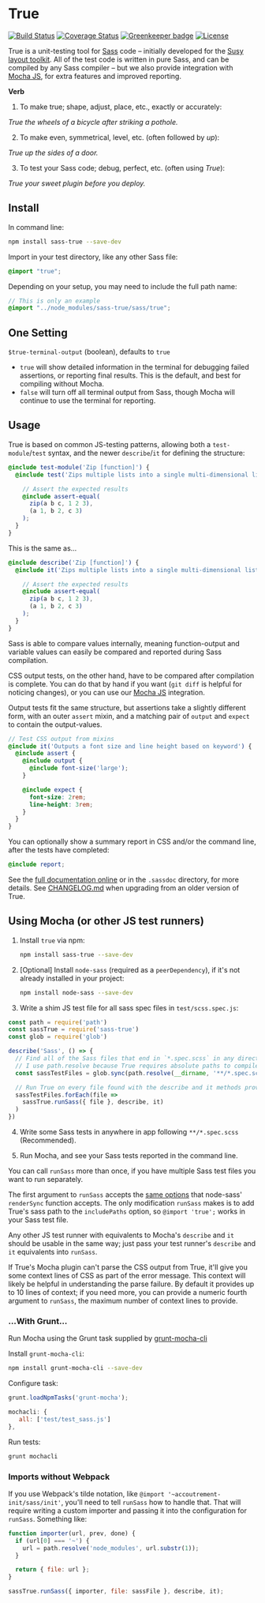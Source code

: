 # True

[![Build Status](https://travis-ci.org/oddbird/true.svg?branch=master)](https://travis-ci.org/oddbird/true)
[![Coverage Status](https://coveralls.io/repos/github/oddbird/true/badge.svg?branch=master)](https://coveralls.io/github/oddbird/true?branch=master)
[![Greenkeeper badge](https://badges.greenkeeper.io/oddbird/true.svg)](https://greenkeeper.io/)
[![License](https://img.shields.io/badge/License-BSD%203--Clause-blue.svg)](https://opensource.org/licenses/BSD-3-Clause)

True is a unit-testing tool
for [Sass](http://sass-lang.com) code –
initially developed for the
[Susy layout toolkit](http://susy.oddbird.net).
All of the test code is written in pure Sass,
and can be compiled by any Sass compiler –
but we also provide integration with
[Mocha JS](https://mochajs.org/),
for extra features and improved reporting.

**Verb**

1. To make true; shape, adjust, place, etc., exactly or accurately:

  *True the wheels of a bicycle after striking a pothole.*

2. To make even, symmetrical, level, etc. (often followed by *up*):

  *True up the sides of a door.*

3. To test your Sass code; debug, perfect, etc. (often using *True*):

  *True your sweet plugin before you deploy.*



## Install

In command line:

```bash
npm install sass-true --save-dev
```

Import in your test directory,
like any other Sass file:

```scss
@import "true";
```

Depending on your setup,
you may need to include the full path name:

```scss
// This is only an example
@import "../node_modules/sass-true/sass/true";
```


## One Setting

`$true-terminal-output` (boolean),
defaults to `true`

- `true` will show detailed information in the terminal
  for debugging failed assertions, or reporting final results.
  This is the default, and best for compiling without Mocha.
- `false` will turn off all terminal output from Sass,
  though Mocha will continue to use the terminal for reporting.


## Usage

True is based on common JS-testing patterns,
allowing both a `test-module`/`test` syntax,
and the newer `describe`/`it` for defining the structure:

```scss
@include test-module('Zip [function]') {
  @include test('Zips multiple lists into a single multi-dimensional list') {

    // Assert the expected results
    @include assert-equal(
      zip(a b c, 1 2 3),
      (a 1, b 2, c 3)
    );
  }
}
```

This is the same as…

```scss
@include describe('Zip [function]') {
  @include it('Zips multiple lists into a single multi-dimensional list') {

    // Assert the expected results
    @include assert-equal(
      zip(a b c, 1 2 3),
      (a 1, b 2, c 3)
    );
  }
}
```

Sass is able to compare values internally,
meaning function-output and variable values
can easily be compared and reported during Sass compilation.

CSS output tests, on the other hand,
have to be compared after compilation is complete.
You can do that by hand if you want
(`git diff` is helpful for noticing changes),
or you can use our [Mocha JS](https://mochajs.org/) integration.

Output tests fit the same structure,
but assertions take a slightly different form,
with an outer `assert` mixin,
and a matching pair of `output` and `expect`
to contain the output-values.

```scss
// Test CSS output from mixins
@include it('Outputs a font size and line height based on keyword') {
  @include assert {
    @include output {
      @include font-size('large');
    }

    @include expect {
      font-size: 2rem;
      line-height: 3rem;
    }
  }
}
```

You can optionally show a summary report
in CSS and/or the command line,
after the tests have completed:

```scss
@include report;
```

See the [full documentation online](http://oddbird.net/true)
or in the `.sassdoc` directory,
for more details.
See [CHANGELOG.md](https://github.com/oddbird/true/blob/master/CHANGELOG.md)
when upgrading from an older version of True.


## Using Mocha (or other JS test runners)

1. Install `true` via npm:

   ```bash
   npm install sass-true --save-dev
   ```

2. [Optional] Install `node-sass` (required as a `peerDependency`),
   if it's not already installed in your project:

   ```bash
   npm install node-sass --save-dev
   ```
3. Write a shim JS test file for all sass spec files in `test/scss.spec.js`:

  ```js
  const path = require('path')
  const sassTrue = require('sass-true')
  const glob = require('glob')

  describe('Sass', () => {
    // Find all of the Sass files that end in `*.spec.scss` in any directory in this project.
    // I use path.resolve because True requires absolute paths to compile test files.
    const sassTestFiles = glob.sync(path.resolve(__dirname, '**/*.spec.scss'))

    // Run True on every file found with the describe and it methods provided
    sassTestFiles.forEach(file =>
      sassTrue.runSass({ file }, describe, it)
    )
  })

  ```   

4. Write some Sass tests in anywhere in app following `**/*.spec.scss`
(Recommended).

5. Run Mocha, and see your Sass tests reported in the command line.

You can call `runSass` more than once, if you have multiple Sass test files you
want to run separately.

The first argument to `runSass` accepts the
[same options](https://github.com/sass/node-sass/#options) that node-sass'
`renderSync` function accepts. The only modification `runSass` makes is to add
True's sass path to the `includePaths` option, so `@import 'true';` works in
your Sass test file.

Any other JS test runner with equivalents to Mocha's `describe` and `it` should
be usable in the same way; just pass your test runner's `describe` and `it`
equivalents into `runSass`.

If True's Mocha plugin can't parse the CSS output from True, it'll give you
some context lines of CSS as part of the error message. This context will
likely be helpful in understanding the parse failure. By default it provides up
to 10 lines of context; if you need more, you can provide a numeric fourth
argument to `runSass`, the maximum number of context lines to provide.


### …With Grunt…

Run Mocha using the Grunt task supplied by
[grunt-mocha-cli](https://github.com/Rowno/grunt-mocha-cli)

Install `grunt-mocha-cli`:

```bash
npm install grunt-mocha-cli --save-dev
```

Configure task:

```js
grunt.loadNpmTasks('grunt-mocha');

mochacli: {
   all: ['test/test_sass.js']
},
```

Run tests:

```bash
grunt mochacli
```

### Imports without Webpack

If you use Webpack's tilde notation, like `@import
'~accoutrement-init/sass/init'`, you'll need to tell `runSass` how to handle
that. That will require writing a custom importer and passing it into the
configuration for `runSass`. Something like:

```js
function importer(url, prev, done) {
  if (url[0] === '~') {
    url = path.resolve('node_modules', url.substr(1));
  }

  return { file: url };
}

sassTrue.runSass({ importer, file: sassFile }, describe, it);
```
